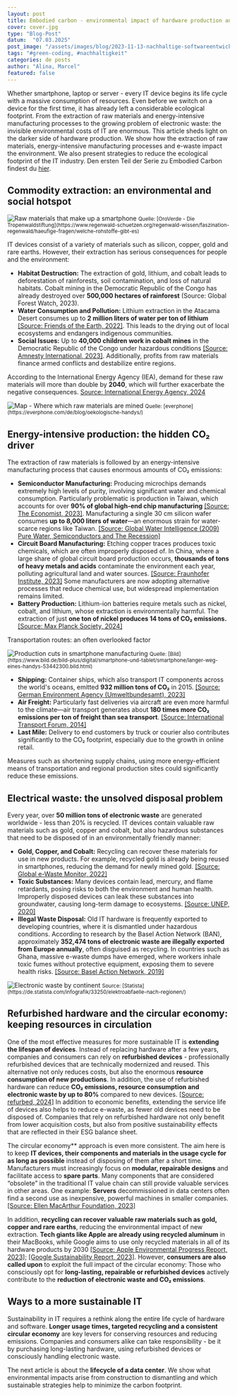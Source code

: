 ```yaml
---
layout: post
title: Embodied carbon - environmental impact of hardware production and disposal
cover: cover.jpg
type: "Blog-Post"
datum:  "07.03.2025"
post_image: "/assets/images/blog/2023-11-13-nachhaltige-softwareentwicklung.jpg"
tags: "#green-coding, #nachhaltigkeit"
categories: de posts
author: "Alina, Marcel"
featured: false
---
```


Whether smartphone, laptop or server - every IT device begins its life cycle with a massive consumption of resources. Even before we switch on a device for the first time, it has already left a considerable ecological footprint. From the extraction of raw materials and energy-intensive manufacturing processes to the growing problem of electronic waste: the invisible environmental costs of IT are enormous. This article sheds light on the darker side of hardware production. We show how the extraction of raw materials, energy-intensive manufacturing processes and e-waste impact the environment. We also present strategies to reduce the ecological footprint of the IT industry. Den ersten Teil der Serie zu Embodied Carbon findest du [hier](https://mehrwert.tech/embodied-carbon-1).

## **Commodity extraction: an environmental and social hotspot**

<img class="img-fluid w-100" src="/assets/images/blog/smartphone_resources.jpg" alt="Raw materials that make up a smartphone">
<small>Quelle: [OroVerde - Die Tropenwaldstiftung](https://www.regenwald-schuetzen.org/regenwald-wissen/faszination-regenwald/haeufige-fragen/welche-rohstoffe-gibt-es)</small>

IT devices consist of a variety of materials such as silicon, copper, gold and rare earths. However, their extraction has serious consequences for people and the environment:

<ul>
<li><b>Habitat Destruction:</b> The extraction of gold, lithium, and cobalt leads to deforestation of rainforests, soil contamination, and loss of natural habitats. Cobalt mining in the Democratic Republic of the Congo has already destroyed over <b>500,000 hectares of rainforest</b> (Source: Global Forest Watch, 2023).</li>
<li><b>Water Consumption and Pollution:</b> Lithium extraction in the Atacama Desert consumes up to <b>2 million liters of water per ton of lithium</b> <a href="https://www.fr.de/wirtschaft/konflikte-wasser-10968084.html">[Source: Friends of the Earth, 2022]</a>. This leads to the drying out of local ecosystems and endangers indigenous communities.</li>
<li><b>Social Issues:</b> Up to <b>40,000 children work in cobalt mines</b> in the Democratic Republic of the Congo under hazardous conditions <a href="https://www.amnesty.de/informieren/aktuell/demokratische-republik-kongo-grosskonzerne-tun-zu-wenig-gegen-kinderarbeit">[Source: Amnesty International, 2023]</a>. Additionally, profits from raw materials finance armed conflicts and destabilize entire regions.</li>
</ul>

According to the International Energy Agency (IEA), demand for these raw materials will more than double by **2040**, which will further exacerbate the negative consequences. [Source: International Energy Agency, 2024](https://www.iea.org/news/sharp-declines-in-critical-mineral-prices-mask-risks-of-future-supply-strains-as-energy-transitions-advance)

<img class="img-fluid w-100" src="/assets/images/blog/Smartphone_resources_map.jpg" alt="Map - Where which raw materials are mined">
<small>Quelle: [everphone](https://everphone.com/de/blog/oekologische-handys/)</small>

## **Energy-intensive production: the hidden CO₂ driver**

The extraction of raw materials is followed by an energy-intensive manufacturing process that causes enormous amounts of CO₂ emissions:


<ul>
<li><b>Semiconductor Manufacturing:</b> Producing microchips demands extremely high levels of purity, involving significant water and chemical consumption. Particularly problematic is production in Taiwan, which accounts for over <b>90% of global high-end chip manufacturing</b> <a href="https://www.economist.com/special-report/2023/03/06/taiwans-dominance-of-the-chip-industry-makes-it-more-important">[Source: The Economist, 2023]</a>. Manufacturing a single 30 cm silicon wafer consumes <b>up to 8,000 liters of water</b>—an enormous strain for water-scarce regions like Taiwan. <a href="https://www.globalwaterintel.com">[Source: Global Water Intelligence (2009) Pure Water, Semiconductors and The Recession]</a></li>
<li><b>Circuit Board Manufacturing:</b> Etching copper traces produces toxic chemicals, which are often improperly disposed of. In China, where a large share of global circuit board production occurs, <b>thousands of tons of heavy metals and acids</b> contaminate the environment each year, polluting agricultural land and water sources. <a href="https://www.fraunhofer-zukunftsfabrik.de/?p=4256">[Source: Fraunhofer Institute, 2023]</a> Some manufacturers are now adopting alternative processes that reduce chemical use, but widespread implementation remains limited.</li>
<li><b>Battery Production:</b> Lithium-ion batteries require metals such as nickel, cobalt, and lithium, whose extraction is environmentally harmful. The extraction of just <b>one ton of nickel produces 14 tons of CO₂ emissions.</b> <a href="https://www.mpg.de/23849692/metall-stahl-produktion-co2-neutral-energieeffizient">[Source: Max Planck Society, 2024]</a></li>
</ul>

Transportation routes: an often overlooked factor

<img class="img-fluid w-100" src="/assets/images/blog/smartphone_supply_chain.png" alt="Production cuts in smartphone manufacturing">
<small>Quelle: [Bild](https://www.bild.de/bild-plus/digital/smartphone-und-tablet/smartphone/langer-weg-eines-handys-53442300.bild.html)</small>

<ul>
<li><b>Shipping:</b> Container ships, which also transport IT components across the world's oceans, emitted <b>932 million tons of CO₂</b> in 2015. <a href="https://www.umweltbundesamt.de/themen/wasser/gewaesser/meere/nutzung-belastungen/schifffahrt#fakten-zur-seeschifffahrt-und-zu-ihren-auswirkungen-auf-die-umwelt">[Source: German Environment Agency (Umweltbundesamt), 2023]</a></li>
<li><b>Air Freight:</b> Particularly fast deliveries via aircraft are even more harmful to the climate—air transport generates about <b>180 times more CO₂ emissions per ton of freight than sea transport</b>. <a href="https://www.itf-oecd.org/sites/default/files/docs/dp201421.pdf">[Source: International Transport Forum, 2014]</a></li>
<li><b>Last Mile:</b> Delivery to end customers by truck or courier also contributes significantly to the CO₂ footprint, especially due to the growth in online retail.</li>
</ul>

Measures such as shortening supply chains, using more energy-efficient means of transportation and regional production sites could significantly reduce these emissions.

## **Electrical waste: the unsolved disposal problem**

Every year, over **50 million tons of electronic waste** are generated worldwide - less than 20% is recycled. IT devices contain valuable raw materials such as gold, copper and cobalt, but also hazardous substances that need to be disposed of in an environmentally friendly manner:

<ul>
<li><b>Gold, Copper, and Cobalt:</b> Recycling can recover these materials for use in new products. For example, recycled gold is already being reused in smartphones, reducing the demand for newly mined gold. <a href="https://globalewastemonitor.org/">[Source: Global e-Waste Monitor, 2022]</a></li>
<li><b>Toxic Substances:</b> Many devices contain lead, mercury, and flame retardants, posing risks to both the environment and human health. Improperly disposed devices can leak these substances into groundwater, causing long-term damage to ecosystems. <a href="https://wedocs.unep.org/xmlui/bitstream/handle/20.500.11822/35364/CoCL.pdf">[Source: UNEP, 2020]</a></li>
<li><b>Illegal Waste Disposal:</b> Old IT hardware is frequently exported to developing countries, where it is dismantled under hazardous conditions. According to research by the Basel Action Network (BAN), approximately <b>352,474 tons of electronic waste are illegally exported from Europe annually</b>, often disguised as recycling. In countries such as Ghana, massive e-waste dumps have emerged, where workers inhale toxic fumes without protective equipment, exposing them to severe health risks. <a href="https://wiki.ban.org/images/f/f4/Holes_in_the_Circular_Economy-_WEEE_Leakage_from_Europe.pdf">[Source: Basel Action Network, 2019]</a></li>
</ul>

<img class="img-fluid w-100" src="/assets/images/blog/elektroschrott_recycling.jpeg" alt="Electronic waste by continent">
<small>Source: [Statista](https://de.statista.com/infografik/33250/elektroabfaelle-nach-regionen/)</small>

## **Refurbished hardware and the circular economy: keeping resources in circulation**

One of the most effective measures for more sustainable IT is **extending the lifespan of devices**. Instead of replacing hardware after a few years, companies and consumers can rely on **refurbished devices** - professionally refurbished devices that are technically modernized and reused. This alternative not only reduces costs, but also the enormous **resource consumption of new productions**. In addition, the use of refurbished hardware can reduce **CO₂ emissions, resource consumption and electronic waste by up to 80%** compared to new devices. [[Source: refurbed, 2024]](https://www.refurbed.de/a/pressrelease-refurbed-fraunhofer/) In addition to economic benefits, extending the service life of devices also helps to reduce e-waste, as fewer old devices need to be disposed of. Companies that rely on refurbished hardware not only benefit from lower acquisition costs, but also from positive sustainability effects that are reflected in their ESG balance sheet.

The circular economy** approach is even more consistent. The aim here is to keep **IT devices, their components and materials in the usage cycle for as long as possible** instead of disposing of them after a short time. Manufacturers must increasingly focus on **modular, repairable designs** and facilitate access to **spare parts**. Many components that are considered “obsolete” in the traditional IT value chain can still provide valuable services in other areas. One example: **Servers** decommissioned in data centers often find a second use as inexpensive, powerful machines in smaller companies. [[Source: Ellen MacArthur Foundation, 2023]](https://www.ellenmacarthurfoundation.org/circular-economy-diagram)

In addition, **recycling can recover valuable raw materials such as gold, copper and rare earths**, reducing the environmental impact of new extraction. **Tech giants like Apple are already using recycled aluminum** in their MacBooks, while Google aims to use only recycled materials in all of its hardware products by 2030 [[Source: Apple Environmental Progress Report, 2023]](https://www.apple.com/environment/pdf/Apple_Environmental_Progress_Report_2024.pdf); [[Google Sustainability Report, 2023]](https://sustainability.google/reports/google-2023-environmental-report/). However, **consumers are also called upon** to exploit the full impact of the circular economy: Those who consciously opt for **long-lasting, repairable or refurbished devices** actively contribute to the **reduction of electronic waste and CO₂ emissions**.

## **Ways to a more sustainable IT**

Sustainability in IT requires a rethink along the entire life cycle of hardware and software. **Longer usage times, targeted recycling and a consistent circular economy** are key levers for conserving resources and reducing emissions. Companies and consumers alike can take responsibility - be it by purchasing long-lasting hardware, using refurbished devices or consciously handling electronic waste.

The next article is about the **lifecycle of a data center**. We show what environmental impacts arise from construction to dismantling and which sustainable strategies help to minimize the carbon footprint.


